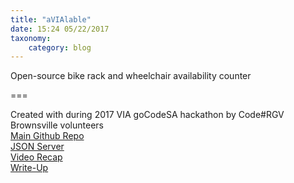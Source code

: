 ```yaml
---
title: "aVIAlable"
date: 15:24 05/22/2017
taxonomy:
    category: blog
---
```


Open-source bike rack and wheelchair availability counter

===

Created with <i class="fa fa-heart" aria-hidden="true"></i> during 2017 VIA goCodeSA hackathon by Code#RGV Brownsville volunteers
<br/>
[Main Github Repo](https://github.com/codergvbrownsville/bikeRack)
<br/>
[JSON Server](https://github.com/celgra/json-server)
<br/>
[Video Recap](https://www.youtube.com/watch?v=cirexoHFb5Y)
<br/>
[Write-Up](https://therivardreport.com/coders-pull-all-nighter-with-via-to-develop-transit-solutions/)

